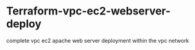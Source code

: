 # Terraform-vpc-ec2-webserver-deploy
complete vpc ec2 apache web server deployment within the vpc network
